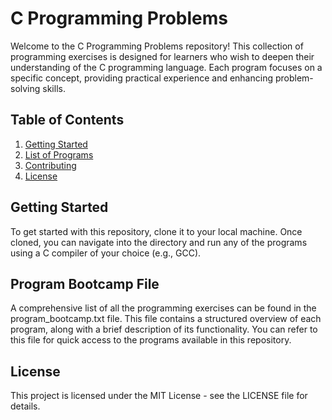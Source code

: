 # C Programming Problems
Welcome to the C Programming Problems repository! This collection of programming exercises is designed for learners who wish to deepen their understanding of the C programming language. Each program focuses on a specific concept, providing practical experience and enhancing problem-solving skills.

## Table of Contents
1. [Getting Started](#getting-started)
2. [List of Programs](#list-of-programs)
3. [Contributing](#contributing)
4. [License](#license)

## Getting Started
To get started with this repository, clone it to your local machine.
Once cloned, you can navigate into the directory and run any of the programs using a C compiler of your choice (e.g., GCC).

## Program Bootcamp File
A comprehensive list of all the programming exercises can be found in the program_bootcamp.txt file. This file contains a structured overview of each program, along with a brief description of its functionality. You can refer to this file for quick access to the programs available in this repository.

## License
This project is licensed under the MIT License - see the LICENSE file for details.
